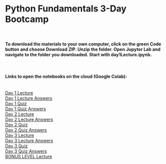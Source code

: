 # Python Fundamentals 3-Day Bootcamp
#### <br><br>To download the materials to your own computer, click on the green Code button and choose Download ZIP. Unzip the folder. Open Jupyter Lab and navigate to the folder you downloaded. Start with day1Lecture.ipynb.
#### <br><br>Links to open the notebooks on the cloud (Google Colab):
<br>[Day 1 Lecture](https://colab.research.google.com/github/nuitrcs/pythonBootcamp_3Day/blob/main/day1Lecture.ipynb)
<br>[Day 1 Lecture Answers](https://colab.research.google.com/github/nuitrcs/pythonBootcamp_3Day/blob/main/day1Lecture-answers.ipynb)
<br>[Day 1 Quiz](https://colab.research.google.com/github/nuitrcs/pythonBootcamp_3Day/blob/main/day1Quiz.ipynb)
<br>[Day 1 Quiz Answers](https://colab.research.google.com/github/nuitrcs/pythonBootcamp_3Day/blob/main/day1Quiz-answers.ipynb)
<br>[Day 2 Lecture](https://colab.research.google.com/github/nuitrcs/pythonBootcamp_3Day/blob/main/day2Lecture.ipynb)
<br>[Day 2 Lecture Answers](https://colab.research.google.com/github/nuitrcs/pythonBootcamp_3Day/blob/main/day2Lecture-answers.ipynb)
<br>[Day 2 Quiz](https://colab.research.google.com/github/nuitrcs/pythonBootcamp_3Day/blob/main/day2Quiz.ipynb)
<br>[Day 2 Quiz Answers](https://colab.research.google.com/github/nuitrcs/pythonBootcamp_3Day/blob/main/day2Quiz-answers.ipynb)
<br>[Day 3 Lecture](https://colab.research.google.com/github/nuitrcs/pythonBootcamp_3Day/blob/main/day3Lecture.ipynb)
<br>[Day 3 Lecture Answers](https://colab.research.google.com/github/nuitrcs/pythonBootcamp_3Day/blob/main/day3Lecture-answers.ipynb)
<br>[Day 3 Quiz](https://colab.research.google.com/github/nuitrcs/pythonBootcamp_3Day/blob/main/day3Quiz.ipynb)
<br>[Day 3 Quiz Answers](https://colab.research.google.com/github/nuitrcs/pythonBootcamp_3Day/blob/main/day3Quiz-answers.ipynb)
<br>[BONUS LEVEL Lecture](https://colab.research.google.com/github/nuitrcs/pythonBootcamp_3Day/blob/main/BONUS_LEVEL.ipynb)
